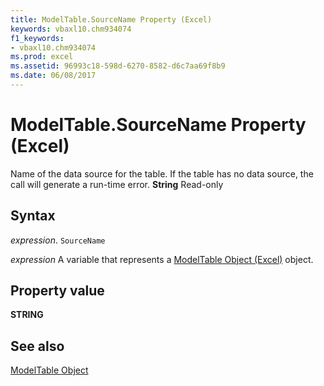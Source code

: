```yaml
---
title: ModelTable.SourceName Property (Excel)
keywords: vbaxl10.chm934074
f1_keywords:
- vbaxl10.chm934074
ms.prod: excel
ms.assetid: 96993c18-598d-6270-8582-d6c7aa69f8b9
ms.date: 06/08/2017
---
```



# ModelTable.SourceName Property (Excel)

Name of the data source for the table. If the table has no data source, the call will generate a run-time error.  **String** Read-only


## Syntax

 _expression_. `SourceName`

 _expression_ A variable that represents a [ModelTable Object (Excel)](Excel.modeltable.md) object.


## Property value

 **STRING**


## See also



[ModelTable Object](Excel.modeltable.md)

